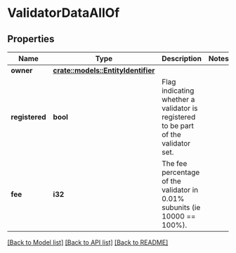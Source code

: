 # ValidatorDataAllOf

## Properties

Name | Type | Description | Notes
------------ | ------------- | ------------- | -------------
**owner** | [**crate::models::EntityIdentifier**](EntityIdentifier.md) |  | 
**registered** | **bool** | Flag indicating whether a validator is registered to be part of the validator set. | 
**fee** | **i32** | The fee percentage of the validator in 0.01% subunits (ie 10000 == 100%). | 

[[Back to Model list]](../README.md#documentation-for-models) [[Back to API list]](../README.md#documentation-for-api-endpoints) [[Back to README]](../README.md)


